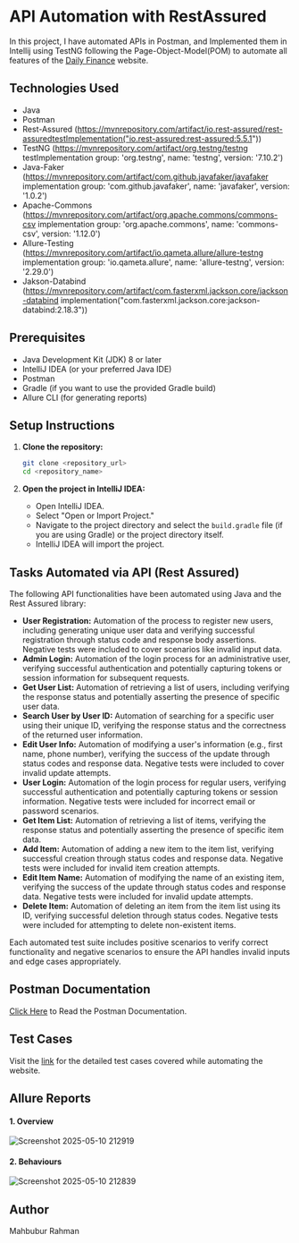 # API Automation with RestAssured 
In this project, I have automated APIs in Postman, and Implemented them in Intellij using TestNG following the Page-Object-Model(POM) to automate all features of the [Daily Finance](https://dailyfinance.roadtocareer.net/) website. 

## Technologies Used

 * Java
 * Postman
 * Rest-Assured (https://mvnrepository.com/artifact/io.rest-assured/rest-assuredtestImplementation("io.rest-assured:rest-assured:5.5.1"))
 * TestNG (https://mvnrepository.com/artifact/org.testng/testng testImplementation group: 'org.testng', name: 'testng', version: '7.10.2')
 * Java-Faker (https://mvnrepository.com/artifact/com.github.javafaker/javafaker implementation group: 'com.github.javafaker', name: 'javafaker', version: '1.0.2')
 * Apache-Commons (https://mvnrepository.com/artifact/org.apache.commons/commons-csv implementation group: 'org.apache.commons', name: 'commons-csv', version: '1.12.0')
 * Allure-Testing (https://mvnrepository.com/artifact/io.qameta.allure/allure-testng implementation group: 'io.qameta.allure', name: 'allure-testng', version: '2.29.0')
 * Jakson-Databind (https://mvnrepository.com/artifact/com.fasterxml.jackson.core/jackson-databind implementation("com.fasterxml.jackson.core:jackson-databind:2.18.3"))

## Prerequisites
 
  * Java Development Kit (JDK) 8 or later
  * IntelliJ IDEA (or your preferred Java IDE)
  * Postman
  * Gradle (if you want to use the provided Gradle build)
  * Allure CLI (for generating reports)

## Setup Instructions

 1.  **Clone the repository:**

     ```bash
     git clone <repository_url>
     cd <repository_name>
     ```

 2.  **Open the project in IntelliJ IDEA:**

     * Open IntelliJ IDEA.
     * Select "Open or Import Project."
     * Navigate to the project directory and select the `build.gradle` file (if you are using Gradle) or the project directory itself.
     * IntelliJ IDEA will import the project.
       
## Tasks Automated via API (Rest Assured)
The following API functionalities have been automated using Java and the Rest Assured library:

* **User Registration:** Automation of the process to register new users, including generating unique user data and verifying successful registration through status code and response body assertions. Negative tests were included to cover scenarios like invalid input data.
* **Admin Login:** Automation of the login process for an administrative user, verifying successful authentication and potentially capturing tokens or session information for subsequent requests.
* **Get User List:** Automation of retrieving a list of users, including verifying the response status and potentially asserting the presence of specific user data.
* **Search User by User ID:** Automation of searching for a specific user using their unique ID, verifying the response status and the correctness of the returned user information.
* **Edit User Info:** Automation of modifying a user's information (e.g., first name, phone number), verifying the success of the update through status codes and response data. Negative tests were included to cover invalid update attempts.
* **User Login:** Automation of the login process for regular users, verifying successful authentication and potentially capturing tokens or session information. Negative tests were included for incorrect email or password scenarios.
* **Get Item List:** Automation of retrieving a list of items, verifying the response status and potentially asserting the presence of specific item data.
* **Add Item:** Automation of adding a new item to the item list, verifying successful creation through status codes and response data. Negative tests were included for invalid item creation attempts.
* **Edit Item Name:** Automation of modifying the name of an existing item, verifying the success of the update through status codes and response data. Negative tests were included for invalid update attempts.
* **Delete Item:** Automation of deleting an item from the item list using its ID, verifying successful deletion through status codes. Negative tests were included for attempting to delete non-existent items.

Each automated test suite includes positive scenarios to verify correct functionality and negative scenarios to ensure the API handles invalid inputs and edge cases appropriately.

## Postman Documentation 
[Click Here](https://documenter.getpostman.com/view/42655650/2sB2j98pRD) to Read the Postman Documentation.

## Test Cases
Visit the [link](https://docs.google.com/spreadsheets/d/1ZaLxORSNe3b9wcLRw8GQN7NyiYhwCymy7r9y-7PsyQ4/edit?usp=sharing) for the detailed test cases covered while automating the website.  

## Allure Reports
#### 1. Overview 
![Screenshot 2025-05-10 212919](https://github.com/user-attachments/assets/d728083a-c91d-46a9-894d-5451e26a1583)
#### 2. Behaviours 
![Screenshot 2025-05-10 212839](https://github.com/user-attachments/assets/c4e6d865-16d1-46ac-89b6-5106d13d77fc)

##  Author

Mahbubur Rahman




